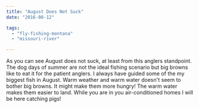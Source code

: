 ```yaml
---
title: "August Does Not Suck"
date: "2016-08-12"

tags: 
  - "fly-fishing-montana"
  - "missouri-river"

---
```


As you can see August does not suck, at least from this anglers standpoint. The dog days of summer are not the ideal fishing scenario but big browns like to eat it for the patient anglers. I always have guided some of the my biggest fish in August. Warm weather and warm water doesn't seem to bother big browns. It might make them more hungry! The warm water makes them easier to land. While you are in you air-conditioned homes I will be here catching pigs!
